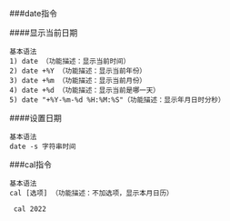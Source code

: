 ###date指令

####显示当前日期

    基本语法
    1) date （功能描述：显示当前时间）
    2) date +%Y （功能描述：显示当前年份）
    3) date +%m （功能描述：显示当前月份）
    4) date +%d （功能描述：显示当前是哪一天）
    5) date "+%Y-%m-%d %H:%M:%S"（功能描述：显示年月日时分秒）
    
####设置日期
    
    基本语法
    date -s 字符串时间
    
###cal指令
    
    基本语法
    cal [选项] （功能描述：不加选项，显示本月日历）
    
     cal 2022